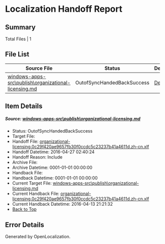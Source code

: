 # <a name='report-top'></a> Localization Handoff Report

## Summary
 Total Files | 1

## File List
 Source File | Status | Details 
 ----------- | ------ | ------- 
 [windows-apps-src\publish\organizational-licensing.md](https://github.com/Microsoft/windows-apps/blob/4d1bbd11e85cb4169761ee2fdb32214a715e023b/windows-apps-src/publish/organizational-licensing.md) | OutofSyncHandedBackSuccess | [Details](#9458475b8e8445b3ec36b790822641ea9a574a983507)

## Item Details
##### <a name='9458475b8e8445b3ec36b790822641ea9a574a983507'></a> Source: [windows-apps-src\publish\organizational-licensing.md](https://github.com/Microsoft/windows-apps/blob/4d1bbd11e85cb4169761ee2fdb32214a715e023b/windows-apps-src/publish/organizational-licensing.md)
* Status: OutofSyncHandedBackSuccess
* Target File: 
* Handoff File: [organizational-licensing.0c29f420ae9657fb30f0ccdc5c23237b41a4611d.zh-cn.xlf](https://github.com/Microsoft/WDG.handoff/blob/a79116bd6b7cbd20170750ed3b89fd93a20672c1/ol-handoff/Microsoft/windows-apps.zh-cn/master/organizational-licensing.0c29f420ae9657fb30f0ccdc5c23237b41a4611d.zh-cn.xlf)
* Handoff Datetime: 2016-04-27 02:40:24
* Handoff Reason: Include
* Archive File: 
* Archive Datetime: 0001-01-01 00:00:00
* Handback File: 
* Handback Datetime: 0001-01-01 00:00:00
* Current Target File: [windows-apps-src\publish\organizational-licensing.md](https://github.com/Microsoft/windows-apps.zh-cn/blob/2df1ee2c7294e678466e80875dfab2d8eabd32ae/windows-apps-src/publish/organizational-licensing.md)
* Current Handback File: [organizational-licensing.0c29f420ae9657fb30f0ccdc5c23237b41a4611d.zh-cn.xlf](https://github.com/Microsoft/WDG.handback/blob/490b527037c13243a6dddc25993a26279c7d0e64/ol-handback/Microsoft/windows-apps.zh-cn/master/organizational-licensing.0c29f420ae9657fb30f0ccdc5c23237b41a4611d.zh-cn.xlf)
* Current Handback Datetime: 2016-04-13 21:21:32
* [Back to Top](#report-top)


## Error Details

Generated by OpenLocalization.
